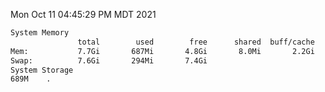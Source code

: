 Mon Oct 11 04:45:29 PM MDT 2021
```bash
System Memory
               total        used        free      shared  buff/cache   available
Mem:           7.7Gi       687Mi       4.8Gi       8.0Mi       2.2Gi       6.7Gi
Swap:          7.6Gi       294Mi       7.4Gi
System Storage
689M	.
```
```bash
